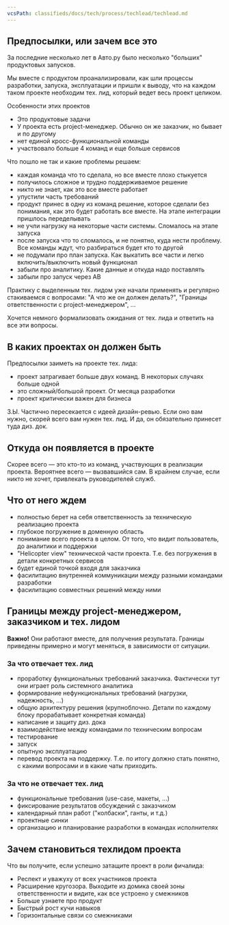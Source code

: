 ```yaml
---
vcsPath: classifieds/docs/tech/process/techlead/techlead.md
---
```

## Предпосылки, или зачем все это

За последние несколько лет в Авто.ру было несколько "больших" продуктовых запусков.

Мы вместе с продуктом проанализировали, как шли процессы разработки, запуска, эксплуатации и пришли к выводу, что на каждом таком проекте необходим тех. лид, который ведет весь проект целиком.

Особенности этих проектов
- Это продуктовые задачи
- У проекта есть project-менеджер. Обычно он же заказчик, но бывает и по другому
- нет единой кросс-функциональной команды
- участвовало больше 4 команд и еще больше сервисов

Что пошло не так и какие проблемы решаем:
- каждая команда что то сделала, но все вместе плохо стыкуется
- получилось сложное и трудно поддерживаемое решение
- никто не знает, как это все вместе работает
- упустили часть требований
- продукт принес в одну из команд решение, которое сделали без понимания, как это будет работать все вместе. На этапе интеграции пришлось переделывать
- не учли нагрузку на некоторые части системы. Сломалось на этапе запуска
- после запуска что то сломалось, и не понятно, куда нести проблему. Все команды ждут, что разбираться будет кто то другой
- не подумали про план запуска. Как выкатить все части и легко включить/выключить новый функционал
- забыли про аналитику. Какие данные и откуда надо поставлять
- забыли про запуск через AB

Практику с выделенным тех. лидом уже начали применять и регулярно стакиваемся с вопросами: "А что же он должен делать?", "Границы ответственности с project-менеджером", ...

Хочется немного формализовать ожидания от тех. лида и ответить на все эти вопросы.

## В каких проектах он должен быть
Предпосылки заиметь на проекте тех. лида:
- проект затрагивает больше двух команд. В некоторых случаях больше одной
- это сложный/большой проект. От месяца разработки
- проект критически важен для бизнеса

З.Ы. Частично пересекается с идеей дизайн-ревью. Если оно вам нужно, скорей всего вам нужен тех. лид. И да, он обязательно принесет туда диз. док.

## Откуда он появляется в проекте

Скорее всего — это кто-то из команд, участвующих в реализации проекта. Вероятнее всего — вызвавшийся сам.
В крайнем случае, если никто не хочет, привлекать руководителей служб.

## Что от него ждем
- полностью берет на себя ответственность за техническую реализацию проекта
- глубокое погружение в доменную область
- понимание всего проекта в целом. От того, что видит пользователь, до аналитики и поддержки
- "Helicopter view" технической части проекта. Т.е. без погружения в детали конкретных сервисов
- будет единой точкой входя для заказчика
- фасилитацию внутренней коммуникации между разными командами разработки
- фасилитацию совместных решений между ними

## Границы между project-менеджером, заказчиком и тех. лидом

**Важно!** Они работают вместе, для получения результата. Границы приведены примерно и могут меняться, в зависимости от ситуации.

### За что отвечает тех. лид
- проработку функциональных требований заказчика. Фактически тут они играет роль системного аналитика
- формирование нефункциональных требований (нагрузки, надежность, ...)
- общую архитектуру решения (крупноблочно. Детали по каждому блоку прорабатывает конкретная команда)
- написание и защиту диз. дока
- взаимодействие между командами по техническим вопросам
- тестирование
- запуск
- опытную эксплуатацию
- перевод проекта на поддержку. Т.е. по итогу должно стать понятно, с какими вопросами и в какие чаты приходить.

### За что не отвечает тех. лид
- функциональные требования (use-case, макеты, ...)
- фиксирование результатов обсуждений с заказчиком
- календарный план работ ("колбаски", ганты, и т.д.)
- проектные синки
- организацию и планирование разработки в командах исполнителях

## Зачем становиться техлидом проекта
Что вы получите, если успешно затащите проект в роли фичалида:
- Респект и уважуху от всех участников проекта
- Расширение кругозора. Выходите из домика своей зоны ответственности и видите, как все устроено у смежников
- Больше узнаете про продукт
- Быстрый рост кучи навыков
- Горизонтальные связи со смежниками
